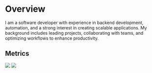 # Overview
I am a software developer with experience in backend development, automation, and a strong interest in creating scalable applications. My background includes leading projects, collaborating with teams, and optimizing workflows to enhance productivity. 

## Metrics 
![](https://hit.yhype.me/github/profile?user_id=172598513)
![](https://komarev.com/ghpvc/?username=Y1-Bit&color=brightgreen&label=PROFILE+VIEWS&style=flat-square)
